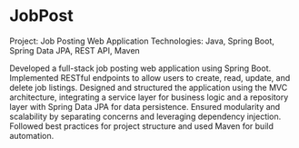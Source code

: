 # JobPost

Project: Job Posting Web Application
Technologies: Java, Spring Boot, Spring Data JPA, REST API, Maven

Developed a full-stack job posting web application using Spring Boot. Implemented RESTful endpoints to allow users to create, read, update, and delete job listings. Designed and structured the application using the MVC architecture, integrating a service layer for business logic and a repository layer with Spring Data JPA for data persistence. Ensured modularity and scalability by separating concerns and leveraging dependency injection. Followed best practices for project structure and used Maven for build automation.

